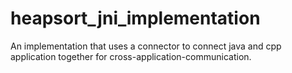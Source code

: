 # heapsort_jni_implementation
An implementation that uses a connector to connect java and cpp application together for cross-application-communication. 
